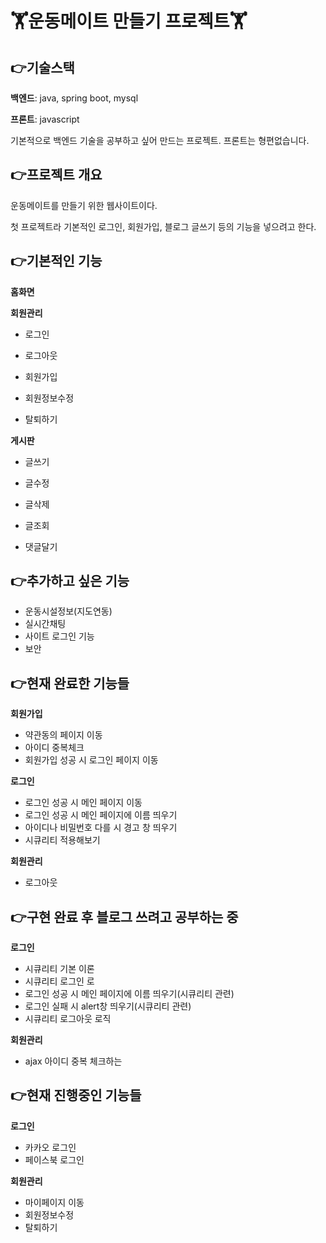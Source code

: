 # :weight_lifting:운동메이트 만들기 프로젝트:weight_lifting:

## :point_right:기술스택

**백엔드**: java, spring boot, mysql

**프론트**: javascript

기본적으로 백엔드 기술을 공부하고 싶어 만드는 프로젝트. 프론트는 형편없습니다.

## :point_right:프로젝트 개요

운동메이트를 만들기 위한 웹사이트이다. 

첫 프로젝트라 기본적인 로그인, 회원가입, 블로그 글쓰기 등의 기능을 넣으려고 한다.

## :point_right:기본적인 기능

**홈화면**
  
**회원관리**
  
- 로그인

- 로그아웃

- 회원가입

- 회원정보수정

- 탈퇴하기

**게시판**

- 글쓰기

- 글수정

- 글삭제

- 글조회

- 댓글달기

## :point_right:추가하고 싶은 기능

- 운동시설정보(지도연동)
- 실시간채팅
- 사이트 로그인 기능
- 보안

## :point_right:현재 완료한 기능들

**회원가입**
- 약관동의 페이지 이동
- 아이디 중복체크
- 회원가입 성공 시 로그인 페이지 이동

**로그인**
- 로그인 성공 시 메인 페이지 이동
- 로그인 성공 시 메인 페이지에 이름 띄우기
- 아이디나 비밀번호 다를 시 경고 창 띄우기
- 시큐리티 적용해보기

**회원관리**
- 로그아웃

## :point_right:구현 완료 후 블로그 쓰려고 공부하는 중

**로그인**
- 시큐리티 기본 이론
- 시큐리티 로그인 로
- 로그인 성공 시 메인 페이지에 이름 띄우기(시큐리티 관련)
- 로그인 실패 시 alert창 띄우기(시큐리티 관련)
- 시큐리티 로그아웃 로직

**회원관리**
- ajax 아이디 중복 체크하는 


## :point_right:현재 진행중인 기능들

**로그인**
- 카카오 로그인
- 페이스북 로그인

**회원관리**
- 마이페이지 이동
- 회원정보수정
- 탈퇴하기
